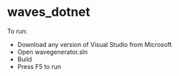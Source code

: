 # waves_dotnet

To run:

* Download any version of Visual Studio from Microsoft
* Open wavegenerator.sln
* Build
* Press F5 to run
